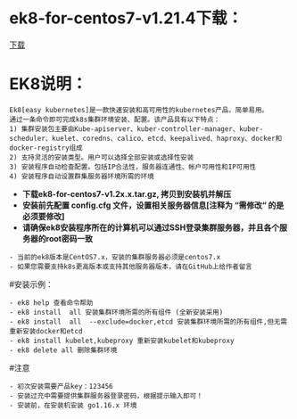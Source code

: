 # ek8-for-centos7-v1.21.4下载：

[下载](https://github.com/catman002/kubernetes-ek8/releases)


# EK8说明：
```
Ek8[easy kubernetes]是一款快速安装和高可用性的kubernetes产品，简单易用。
通过一条命令即可完成k8s集群环境安装、配置。该产品具有以下特点：
1) 集群安装包主要由Kube-apiserver、kuber-controller-manager、kuber-scheduler、kuelet、coredns、calico、etcd、keepalived、haproxy、docker和docker-registry组成
2) 支持灵活的安装类型。用户可以选择全部安装或选择性安装
3) 安装程序自动检查配置。包括IP合法性，服务器连通性、帐户可用性和IP可用性
4) 安装程序自动设置群集服务器环境所需的环境
```
- **下载ek8-for-centos7-v1.2x.x.tar.gz, 拷贝到安装机并解压**
- **安装前先配置 config.cfg 文件，设置相关服务器信息[注释为 “需修改“ 的是必须要修改]**
- **请确保ek8安装程序所在的计算机可以通过SSH登录集群服务器，并且各个服务器的root密码一致**

```
- 当前的ek8版本是CentOS7.x，安装的集群服务器必须是centos7.x
- 如果您需要支持k8s更高版本或支持其他服务器版本，请在GitHub上给作者留言

```

#安装示例：
```
- ek8 help 查看命令帮助
- ek8 install  all 安装集群环境所需的所有组件 (全新安装采用)
- ek8 install  all  --exclude=docker,etcd 安装集群环境所需的所有组件,但无需重新安装docker和etcd
- ek8 install kubelet,kubeproxy 重新安装kubelet和kubeproxy
- ek8 delete all 删除集群环境
```

#注意
```
- 初次安装需要产品key：123456 
- 安装过充中需要提供集群服务器登录密码，根据提示输入即可！
- 安装前，在安装机安装 go1.16.x 环境
```
